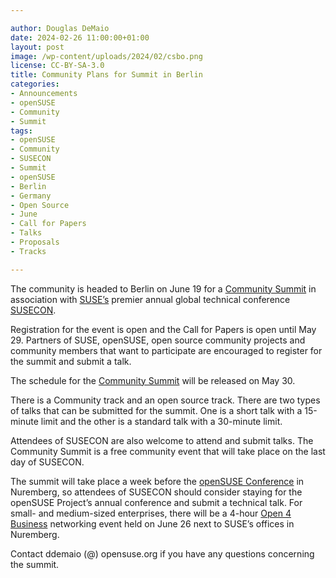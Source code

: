 ```yaml
---

author: Douglas DeMaio
date: 2024-02-26 11:00:00+01:00
layout: post
image: /wp-content/uploads/2024/02/csbo.png
license: CC-BY-SA-3.0
title: Community Plans for Summit in Berlin
categories:
- Announcements
- openSUSE
- Community
- Summit
tags:
- openSUSE
- Community
- SUSECON
- Summit
- openSUSE
- Berlin
- Germany
- Open Source
- June
- Call for Papers
- Talks
- Proposals
- Tracks

---
```


The community is headed to Berlin on June 19 for a [Community Summit](https://events.opensuse.org/) in association with [SUSE’s](https://www.suse.com/) premier annual global technical conference [SUSECON](https://www.suse.com/susecon/).

Registration for the event is open and the Call for Papers is open until May 29. Partners of SUSE, openSUSE, open source community projects and community members that want to participate are encouraged to register for the summit and submit a talk.

The schedule for the [Community Summit](https://events.opensuse.org/) will be released on May 30.

There is a Community track and an open source track. There are two types of talks that can be submitted for the summit. One is a short talk with a 15-minute limit and the other is a standard talk with a 30-minute limit. 

Attendees of  SUSECON are also welcome to attend and submit talks. The Community Summit is a free community event that will take place on the last day of SUSECON.

The summit will take place a week before the [openSUSE Conference](https://events.opensuse.org/) in Nuremberg, so attendees of SUSECON should consider staying for the openSUSE Project’s annual conference and submit a technical talk. For small- and medium-sized enterprises, there will be a 4-hour [Open 4 Business](https://news.opensuse.org/2024/01/12/conference-adds-business-focused-networking-event/) networking event held on June 26 next to SUSE’s offices in Nuremberg.

Contact ddemaio (@) opensuse.org if you have any questions concerning the summit.

<meta name="openSUSE, community, project, conference, Open Source, summmit, Berlin, Germany, Call for Papers" content="HTML,CSS,XML,JavaScript">
